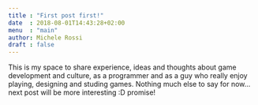 ```yaml
---
title : "First post first!"
date  : 2018-08-01T14:43:28+02:00
menu  : "main"
author: Michele Rossi
draft : false
---
```


This is my space to share experience, ideas and thoughts about game development and culture, as a programmer and as a guy who really enjoy playing, designing and studing games.
Nothing much else to say for now... next post will be more interesting :D promise!
